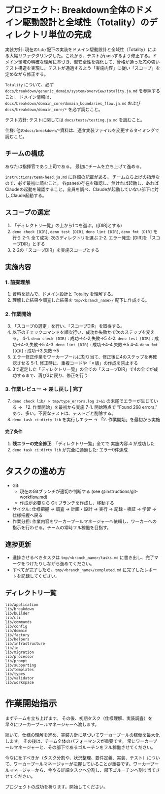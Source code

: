 # プロジェクト: Breakdown全体のドメイン駆動設計と全域性（Totality）のディレクトリ単位の完成

実装方針:
現在の`lib/`配下の実装をドメイン駆動設計と全域性（Totality）による大幅リファクタリングした。これから、テストがpassするよう修正する。ドメイン領域の明確な理解に基づき、型安全性を強化して、骨格が通った芯の強いテスト構造を実現し、テストが通過するよう「実施内容」に従い「スコープ」を定めながら修正する。

`Totality` について、必ず `docs/breakdown/generic_domain/system/overview/totality.ja.md` を参照すること。
ドメイン情報は、 `docs/breakdown/domain_core/domain_boundaries_flow.ja.md` および `docs/breakdown/domain_core/*` を必ず読むこと。

テスト方針:
テストに関しては `docs/tests/testing.ja.md` を読むこと。

仕様:
他の`docs/breakdown/*`資料は、適宜実装ファイルを変更するタイミングで読むこと。

## チームの構成

あなたは指揮官であり上司である。
最初にチームを立ち上げて進める。

`instructions/team-head.ja.md` に詳細の記載がある。
チーム立ち上げの指示なので、必ず最初に読むこと。
各paneの存在を確認し、無ければ起動し、あればClaudeの起動を確認すること。全員を調べ、Claudeが起動していない部下に対し,Claude起動する。

## スコープの選定

1. 「ディレクトリ一覧」の上から1つを選ぶ。([DIR]とする)
2. `deno check [DIR]`, `deno test [DIR]`, `deno lint [DIR]`, `deno fmt [DIR]` を行う
2-1. 全て成功: 次のディレクトリを選ぶ
2-2. エラー発生: [DIR]を「スコープDIR」とする
3. 2-2の「スコープDIR」を実施スコープとする

## 実施内容

### 1. 前提理解
1. 資料を読んで、ドメイン設計と Totality を理解する。
2. 理解した結果や調査した結果を `tmp/<branch_name>/` 配下に作成する。

### 2. 作業開始
3. 「スコープの選定」を行い、「スコープDIR」を取得する。
4. 以下のチェックコマンドを順次行い、成功か失敗かで次のステップを変える。
4-1. `deno check [DIR]` : 成功→4-2,失敗→5
4-2. `deno test [DIR]` : 成功→4-3,失敗→5
4-3. `deno lint [DIR]` : 成功→4-4,失敗→5
4-4. `deno fmt [DIR]`  : 成功→3,失敗→5
5. エラー修正作業をワーカープールに割り当て、修正後に4のステップを再確認させる
5-1. 修正時に、重複コードや「⚪︎版」の作成を禁止する
6. 3で選定した「ディレクトリ一覧」の全ての「スコープDIR」で4の全てが成功するまで、再び3に戻り、修正を行う

### 3. 作業レビュー → 差し戻し | 完了

7. `deno check lib/ > tmp/type_errors.log 2>&1` の末尾でエラーが生じている → 「2. 作業開始」を最初から実施
7-1. 開始時点で "Found 268 errors." あり、多い。不要なテストは、テストごと削除する。
8. `deno task ci:dirty lib` を実行しエラー  → 「2. 作業開始」を最初から実施

#### 完了条件

1. **残エラーの完全修正**: 「ディレクトリ一覧」全てで 実施内容.4 が成功した
2. `deno task ci:dirty lib` が完全に通過した: エラー0件達成


# タスクの進め方

- Git:
  - 現在のGitブランチが適切か判断する (see @instructions/git-workflow.md)
  - 作成が必要なら Git ブランチを作成し、移動する
- サイクル: 仕様把握 → 調査 → 計画・設計 → 実行 → 記録・検証 → 学習 → 仕様把握へ戻る
- 作業分担: 作業内容をワーカープールマネージャーへ依頼し、ワーカーへの指示を行わせる。チームの常時フル稼働を目指す。

## 進捗更新

- 進捗させるべきタスクは `tmp/<branch_name>/tasks.md` に書き出し、完了マークをつけたりしながら進めてください。
- すべてが完了したら、`tmp/<branch_name>/completed.md` に完了したレポートを記録してください。


## ディレクトリ一覧

```
lib/application
lib/breakdown
lib/builder
lib/cli
lib/commands
lib/config
lib/domain
lib/factory
lib/helpers
lib/infrastructure
lib/io
lib/migration
lib/processor
lib/prompt
lib/supporting
lib/templates
lib/types
lib/validator
lib/workspace
```

# 作業開始指示

まずチームを立ち上げます。
その後、初期タスク（仕様理解、実装調査）を早々にワーカープールマネージャーへ渡します。

続いて、仕様の理解を進め、実装方針に基づいてワーカープールの稼働を最大化します。
その後は、チーム全体のパフォーマンスが重要です。
常にワーカープールマネージャーと、その部下であるゴルーチンをフル稼働させてください。

今なにをすべきか（タスク分割や、状況整理、要件定義、実装、テスト）について、ワーカープールマネージャーが把握していることが重要です。ワーカープールマネージャーから、今やる詳細タスクへ分割し、部下ゴルーチンへ割り当てさせてください。

プロジェクトの成功を祈ります。開始してください。



